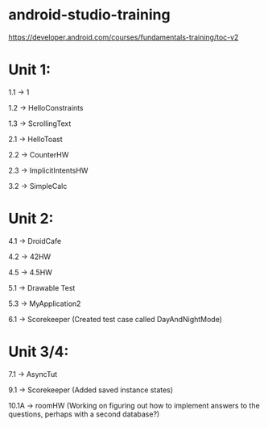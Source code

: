 # android-studio-training
https://developer.android.com/courses/fundamentals-training/toc-v2

# Unit 1:

1.1 -> 1

1.2 -> HelloConstraints

1.3 -> ScrollingText

2.1 -> HelloToast

2.2 -> CounterHW

2.3 -> ImplicitIntentsHW

3.2 -> SimpleCalc


# Unit 2:

4.1 -> DroidCafe

4.2 -> 42HW

4.5 -> 4.5HW

5.1 -> Drawable Test

5.3 -> MyApplication2

6.1 -> Scorekeeper (Created test case called DayAndNightMode)


# Unit 3/4:

7.1 -> AsyncTut

9.1 -> Scorekeeper (Added saved instance states)

10.1A -> roomHW (Working on figuring out how to implement answers to the questions, perhaps with a second database?)
